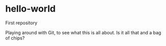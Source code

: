 # hello-world
First repository

Playing around with Git, to see what this is all about. 
Is it all that and a bag of chips?
